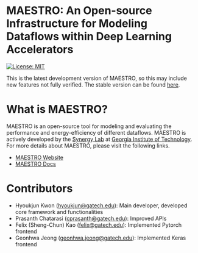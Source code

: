 # MAESTRO: An Open-source Infrastructure for Modeling Dataflows within Deep Learning Accelerators
[![License: MIT](https://img.shields.io/badge/License-MIT-yellow.svg)](./LICENSE)

This is the latest development version of MAESTRO, so this may include new features not fully verified. The stable version can be found [here](https://github.com/georgia-tech-synergy-lab/maestro-stable).

# What is MAESTRO?
MAESTRO is an open-source tool for modeling and evaluating the performance and energy-efficiency of different dataflows. MAESTRO is actively developed by the [Synergy Lab](https://synergy.ece.gatech.edu/) at [Georgia Institute of Technology](https://www.gatech.edu/). For more details about MAESTRO, please visit the following links.

- [MAESTRO Website](http://maestro.ece.gatech.edu/)
- [MAESTRO Docs](http://maestro.ece.gatech.edu/docs/build/html/index.html)

# Contributors
- Hyoukjun Kwon (hyoukjun@gatech.edu): Main developer, developed core framework and functionalities
- Prasanth Chatarasi (cprasanth@gatech.edu): Improved APIs
- Felix (Sheng-Chun) Kao (felix@gatech.edu): Implemented Pytorch frontend
- Geonhwa Jeong (geonhwa.jeong@gatech.edu): Implemented Keras frontend
